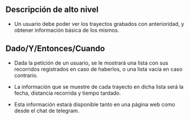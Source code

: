 ## Descripción de alto nivel

* Un usuario debe poder ver los trayectos grabados con anterioridad, y obtener información básica de los mismos.

## Dado/Y/Entonces/Cuando

* Dada la petición de un usuario, se le mostrará una lista con sus recorridos registrados en caso de haberlos, o una lista vacía en caso contrario.

* La información que se muestre de cada trayecto en dicha lista será la fecha, distancia recorrida y tiempo tardado. 

* Esta información estará disponible tanto en una página web como desde el chat de telegram.
